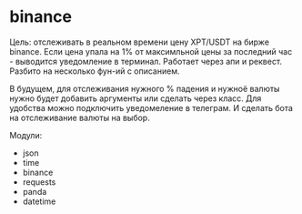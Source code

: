 # binance
Цель: отслеживать в реальном времени цену XPT/USDT на бирже binance.
Если цена упала на 1% от максимльной цены за последний час -  выводится уведомление в терминал.
Работает через апи и реквест.
Разбито на несколько фун-ий с описанием.

В будущем, для отслеживания нужного % падения и нужноё валюты нужно будет добавить аргументы или сделать через класс. 
Для удобства можно подключить уведомеление в телеграм. И сделать бота на отслеживание валюты на выбор. 


Модули: 
- json
- time
- binance
- requests
- panda
- datetime
